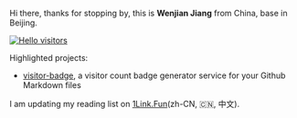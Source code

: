Hi there, thanks for stopping by, this is **Wenjian Jiang** from China, base in Beijing.

[![Hello visitors](https://visitor-badge.glitch.me/badge?page_id=jwenjian.jwenjian)](https://github.com/jwenjian/visitor-badge)

Highlighted projects:

- [visitor-badge](https://github.com/jwenjian/visitor-badge), a visitor count badge generator service for your Github Markdown files

I am updating my reading list on [1Link.Fun](https://1link.fun)(zh-CN, 🇨🇳, 中文).
